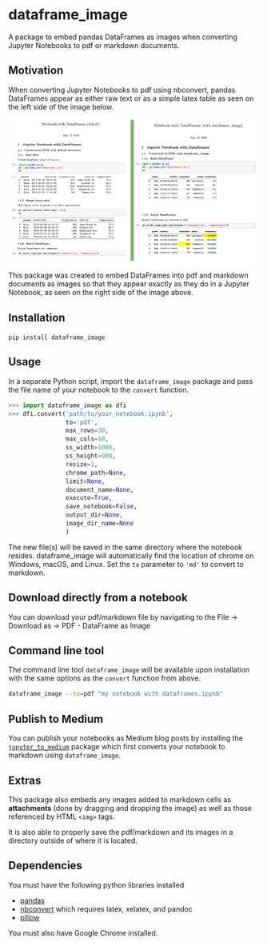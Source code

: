 # dataframe_image

A package to embed pandas DataFrames as images when converting Jupyter Notebooks to pdf or markdown documents. 

## Motivation

When converting Jupyter Notebooks to pdf using nbconvert, pandas DataFrames appear as either raw text or as a simple latex table as seen on the left side of the image below.

![png](images/dataframe_image_compare.png)

This package was created to embed DataFrames into pdf and markdown documents as images so that they appear exactly as they do in a Jupyter Notebook, as seen on the right side of the image above.

## Installation

`pip install dataframe_image`

## Usage

In a separate Python script, import the `dataframe_image` package and pass the file name of your notebook to the `convert` function.

```python
>>> import dataframe_image as dfi
>>> dfi.convert('path/to/your_notebook.ipynb',
                to='pdf',
                max_rows=30,
                max_cols=10,
                ss_width=1000,
                ss_height=900,
                resize=1,
                chrome_path=None,
                limit=None,
                document_name=None,
                execute=True,
                save_notebook=False,
                output_dir=None,
                image_dir_name=None
                )
```

The new file(s) will be saved in the same directory where the notebook resides. dataframe_image will automatically find the location of chrome on Windows, macOS, and Linux. Set the `to` parameter to `'md'` to convert to markdown.

## Download directly from a notebook

You can download your pdf/markdown file by navigating to the File -> Download as -> PDF - DataFrame as Image

## Command line tool

The command line tool `dataframe_image` will be available upon installation with the same options as the `convert` function from above.

```bash
dataframe_image --to=pdf "my notebook with dataframes.ipynb"
```

## Publish to Medium

You can publish your notebooks as Medium blog posts by installing the [`jupyter_to_medium`](https://github.com/dexplot/jupyter_to_medium) package which first converts your notebook to markdown using `dataframe_image`.

## Extras

This package also embeds any images added to markdown cells as **attachments** (done by dragging and dropping the image) as well as those referenced by HTML `<img>` tags.

It is also able to properly save the pdf/markdown and its images in a directory outside of where it is located.

## Dependencies

You must have the following python libraries installed

* [pandas](https://github.com/pandas-dev/pandas)
* [nbconvert](https://github.com/jupyter/nbconvert) which requires latex, xelatex, and pandoc
* [pillow](https://github.com/python-pillow/Pillow)

You must also have Google Chrome installed.
